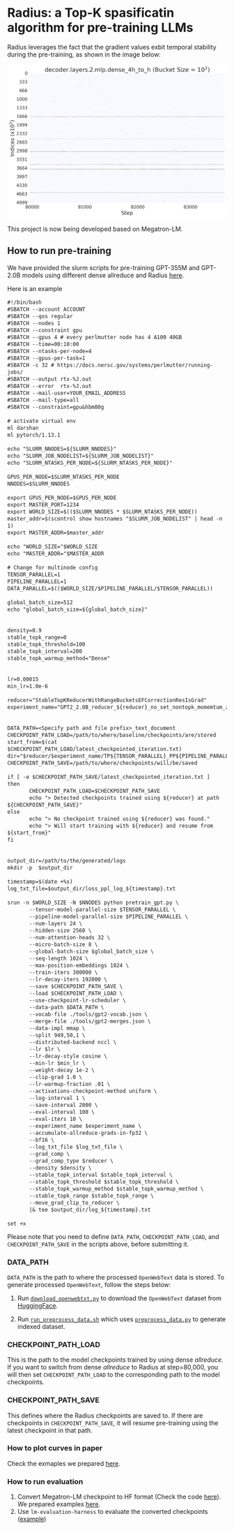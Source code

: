 # Radius: a Top-K spasificatin algorithm for pre-training LLMs 

Radius leverages the fact that the gradient values exbit temporal stability during the pre-training, as shown in the image below:

![Top-1% gradient distribution](./plot_gradient_density_distribution/across_time/GPT-355M/decoder.layers.2.mlp.dense_4h_to_h.weight.png "Top-1% gradient distribution")

This project is now being developed based on Megatron-LM.

## How to run pre-training
We have provided the slurm scripts for pre-training GPT-355M and GPT-2.0B models using different dense allreduce and Radius [here](radius_public/slurm_scrips/perlmutter_scripts).

Here is an example
```
#!/bin/bash
#SBATCH --account ACCOUNT
#SBATCH --qos regular
#SBATCH --nodes 1
#SBATCH --constraint gpu
#SBATCH --gpus 4 # every perlmutter node has 4 A100 40GB
#SBATCH --time=00:10:00
#SBATCH --ntasks-per-node=4
#SBATCH --gpus-per-task=1
#SBATCH -c 32 # https://docs.nersc.gov/systems/perlmutter/running-jobs/
#SBATCH --output rtx-%J.out
#SBATCH --error  rtx-%J.out
#SBATCH --mail-user=YOUR_EMAIL_ADDRESS
#SBATCH --mail-type=all
#SBATCH --constraint=gpu&hbm80g

# activate virtual env
ml darshan
ml pytorch/1.13.1 

echo "SLURM_NNODES=${SLURM_NNODES}"
echo "SLURM_JOB_NODELIST=${SLURM_JOB_NODELIST}"
echo "SLURM_NTASKS_PER_NODE=${SLURM_NTASKS_PER_NODE}"

GPUS_PER_NODE=$SLURM_NTASKS_PER_NODE
NNODES=$SLURM_NNODES

export GPUS_PER_NODE=$GPUS_PER_NODE
export MASTER_PORT=1234
export WORLD_SIZE=$(($SLURM_NNODES * $SLURM_NTASKS_PER_NODE))
master_addr=$(scontrol show hostnames "$SLURM_JOB_NODELIST" | head -n 1)
export MASTER_ADDR=$master_addr

echo "WORLD_SIZE="$WORLD_SIZE
echo "MASTER_ADDR="$MASTER_ADDR

# Change for multinode config
TENSOR_PARALLEL=1
PIPELINE_PARALLEL=1
DATA_PARALLEL=$(($WORLD_SIZE/$PIPELINE_PARALLEL/$TENSOR_PARALLEL))

global_batch_size=512
echo "global_batch_size=${global_batch_size}"


density=0.9
stable_topk_range=0
stable_topk_threshold=100
stable_topk_interval=200
stable_topk_warmup_method="Dense"


lr=0.00015
min_lr=1.0e-6

reducer="StableTopKReducerWithRangeBucketsEFCorrectionResIsGrad"
experiment_name="GPT2_2.0B_reducer_${reducer}_no_set_nontopk_momemtum_zero_stable"


DATA_PATH=<Specify path and file prefix>_text_document
CHECKPOINT_PATH_LOAD=/path/to/where/baseline/checkpoints/are/stored
start_from=$(cat $CHECKPOINT_PATH_LOAD/latest_checkpointed_iteration.txt)
dir="$reducer/$experiment_name/TP${TENSOR_PARALLEL}_PP${PIPELINE_PARALLEL}_lr_${lr}_min_lr_${min_lr}_density_${density}_range_${stable_topk_range}_update_interval_${stable_topk_interval}_warmup_method_${stable_topk_warmup_method}_warmup_threshold_${stable_topk_threshold}/start_from_$start_from"
CHECKPOINT_PATH_SAVE=/path/to/where/checkpoints/will/be/saved

if [ -e $CHECKPOINT_PATH_SAVE/latest_checkpointed_iteration.txt ] 
then
       CHECKPOINT_PATH_LOAD=$CHECKPOINT_PATH_SAVE
       echo "> Detected checkpoints trained using ${reducer} at path ${CHECKPOINT_PATH_SAVE}"
else 
       echo "> No checkpoint trained using ${reducer} was found."
       echo "> Will start training with ${reducer} and resume from ${start_from}"
fi


output_dir=/path/to/the/generated/logs
mkdir -p  $output_dir

timestamp=$(date +%s)
log_txt_file=$output_dir/loss_ppl_log_${timestamp}.txt

srun -n $WORLD_SIZE -N $NNODES python pretrain_gpt.py \
       --tensor-model-parallel-size $TENSOR_PARALLEL \
       --pipeline-model-parallel-size $PIPELINE_PARALLEL \
       --num-layers 24 \
       --hidden-size 2560 \
       --num-attention-heads 32 \
       --micro-batch-size 8 \
       --global-batch-size $global_batch_size \
       --seq-length 1024 \
       --max-position-embeddings 1024 \
       --train-iters 300000 \
       --lr-decay-iters 192000 \
       --save $CHECKPOINT_PATH_SAVE \
       --load $CHECKPOINT_PATH_LOAD \
       --use-checkpoint-lr-scheduler \
       --data-path $DATA_PATH \
       --vocab-file ./tools/gpt2-vocab.json \
       --merge-file ./tools/gpt2-merges.json \
       --data-impl mmap \
       --split 949,50,1 \
       --distributed-backend nccl \
       --lr $lr \
       --lr-decay-style cosine \
       --min-lr $min_lr \
       --weight-decay 1e-2 \
       --clip-grad 1.0 \
       --lr-warmup-fraction .01 \
       --activations-checkpoint-method uniform \
       --log-interval 1 \
       --save-interval 2000 \
       --eval-interval 100 \
       --eval-iters 10 \
       --experiment_name $experiment_name \
       --accumulate-allreduce-grads-in-fp32 \
       --bf16 \
       --log_txt_file $log_txt_file \
       --grad_comp \
       --grad_comp_type $reducer \
       --density $density \
       --stable_topk_interval $stable_topk_interval \
       --stable_topk_threshold $stable_topk_threshold \
       --stable_topk_warmup_method $stable_topk_warmup_method \
       --stable_topk_range $stable_topk_range \
       --move_grad_clip_to_reducer \
       |& tee $output_dir/log_${timestamp}.txt
       
set +x
```
Please note that you need to define `DATA_PATH`, `CHECKPOINT_PATH_LOAD`, and `CHECKPOINT_PATH_SAVE` in the scripts above, before submitting it.

### DATA_PATH
`DATA_PATH` is the path to where the processed `OpenWebText` data is stored. To generate processed `OpenWebText`, follow the steps below:

1. Run [`download_openwebtxt.py`](./openwebtext/download_openwebtxt.py) to download the `OpenWebText` dataset from [HuggingFace](https://huggingface.co/datasets/Skylion007/openwebtext).

2. Run [`run_preprocess_data.sh`](./tools/run_preprocess_data.sh) which uses [`preprocess_data.py`](./tools/preprocess_data.py) to generate indexed dataset.

### CHECKPOINT_PATH_LOAD
This is the path to the model checkpoints trained by using dense $allreduce$. If you want to switch from dense $allreduce$ to Radius at step=80,000, you will then set `CHECKPOINT_PATH_LOAD` to the corresponding path to the model checkpoints.

### CHECKPOINT_PATH_SAVE
This defines where the Radius checkpoints are saved to. If there are checkpoints in `CHECKPOINT_PATH_SAVE`, it will resume pre-training using the latest checkpoint in that path.

### How to plot curves in paper
Check the exmaples we prepared [here](./plot_loss_curves/logs/).

### How to run evaluation
1. Convert Megatron-LM checkpoint to HF format (Check the code [here](https://github.com/huggingface/transformers/blob/main/src/transformers/models/megatron_gpt2/convert_megatron_gpt2_checkpoint.py)). We prepared examples [here](./eval_model/lm-harness/2.0B/convert_megatron_lm_to_hf/baseline.sh).
2. Use `lm-evaluation-harness` to evaluate the converted checkpoints ([example](./eval_model/lm-harness/2.0B/baseline.sh))